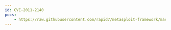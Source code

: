 ```yaml
---
id: CVE-2011-2140
pocs:
    - https://raw.githubusercontent.com/rapid7/metasploit-framework/master/modules/exploits/windows/browser/adobe_flash_sps.rb
---
```

